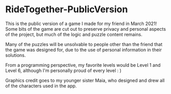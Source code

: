 # RideTogether-PublicVersion

This is the public version of a game I made for my friend in March 2021! Some bits of the game are cut out to preserve privacy and personal aspects of the project, but much of the logic and puzzle content remains.

Many of the puzzles will be unsolvable to people other than the friend that the game was designed for, due to the use of personal information in their solutions.

From a programming perspective, my favorite levels would be Level 1 and Level 6, although I'm personally proud of every level : ) 

Graphics credit goes to my younger sister Maia, who designed and drew all of the characters used in the app.
